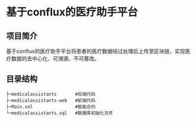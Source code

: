 # 基于conflux的医疗助手平台

## 项目简介
基于conflux的医疗助手平台将患者的医疗数据经过处理后上传至区块链，实现医疗数据的去中心化、可溯源、不可篡改。

## 目录结构
    ├─medicalassistants       #后端代码
    ├─medicalassistants-web   #前端代码
    ├─Main.sol                #智能合约
    └─medicalassistants.sql   #数据库初始化文件


